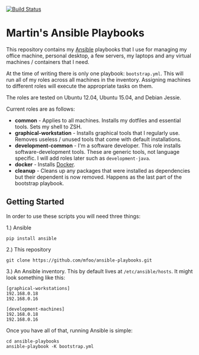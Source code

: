 [![Build Status](https://travis-ci.org/mfoo/ansible-playbooks.svg)](https://travis-ci.org/mfoo/ansible-playbooks)

# Martin's Ansible Playbooks

This repository contains my [Ansible](http://www.ansible.com/home) playbooks that I use for
managing my office machine, personal desktop, a few servers, my laptops and any virtual machines /
containers that I need.

At the time of writing there is only one playbook: `bootstrap.yml`. This will run all of my  roles
across all machines in the inventory. Assigning machines to different roles will execute the
appropriate tasks on them.

The roles are tested on Ubuntu 12.04, Ubuntu 15.04, and Debian Jessie.

Current roles are as follows:

* **common** - Applies to all machines. Installs my dotfiles and essential tools. Sets my shell to
  ZSH.
* **graphical-workstation** - Installs graphical tools that I regularly use. Removes useless /
  unused tools that come with default installations.
* **development-common** - I'm a software developer. This role installs software-development tools.
  These are generic tools, not language specific. I will add roles later such as
  `development-java`.
* **docker** - Installs [Docker](https://www.docker.com/).
* **cleanup** - Cleans up any packages that were installed as dependencies but their dependent is
  now removed. Happens as the last part of the bootstrap playbook.

## Getting Started

In order to use these scripts you will need three things:

1.) Ansible

`pip install ansible`

2.) This repository

`git clone https://github.com/mfoo/ansible-playbooks.git`

3.) An Ansible inventory. This by default lives at `/etc/ansible/hosts`. It might look something
like this:

```
[graphical-workstations]
192.168.0.18
192.168.0.16

[development-machines]
192.168.0.18
192.168.0.16
```

Once you have all of that, running Ansible is simple:

```
cd ansible-playbooks
ansible-playbook -K bootstrap.yml
```
